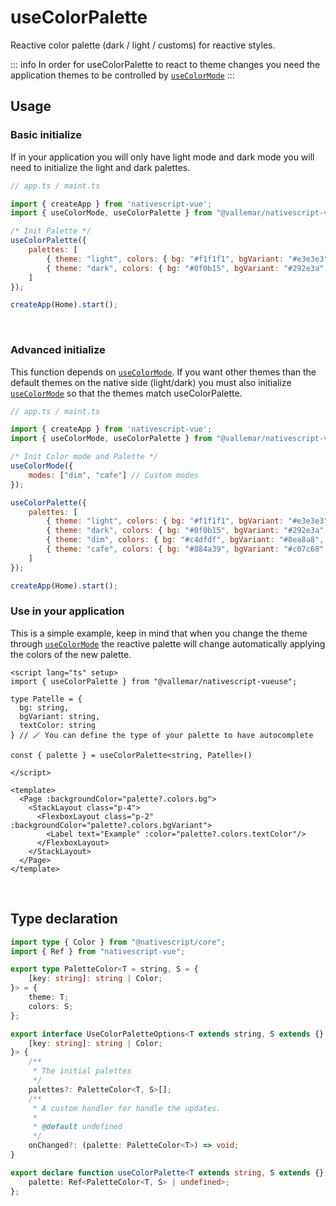 
# useColorPalette

Reactive color palette (dark / light / customs) for reactive styles. 
<br />

::: info
In order for useColorPalette to react to theme changes you need the application themes to be controlled by [`useColorMode`](/core/useColorMode/)
:::

## Usage

### Basic initialize

If in your application you will only have light mode and dark mode you will need to initialize the light and dark palettes.

```js
// app.ts / maint.ts

import { createApp } from 'nativescript-vue';
import { useColorMode, useColorPalette } from "@vallemar/nativescript-vueuse";

/* Init Palette */
useColorPalette({ 
    palettes: [
        { theme: "light", colors: { bg: "#f1f1f1", bgVariant: "#e3e3e3", textColor: "black" } },
        { theme: "dark", colors: { bg: "#0f0b15", bgVariant: "#292e3a", textColor: "#9bd1c3" } }
    ] 
});

createApp(Home).start();
```
<br />

### Advanced initialize

This function depends on [`useColorMode`](/core/useColorMode/). If you want other themes than the default themes on the native side (light/dark) you must also initialize [`useColorMode`](/core/useColorMode/) so that the themes match useColorPalette.

```js
// app.ts / maint.ts

import { createApp } from 'nativescript-vue';
import { useColorMode, useColorPalette } from "@vallemar/nativescript-vueuse";

/* Init Color mode and Palette */
useColorMode({
    modes: ["dim", "cafe"] // Custom modes
});

useColorPalette({ 
    palettes: [
        { theme: "light", colors: { bg: "#f1f1f1", bgVariant: "#e3e3e3", textColor: "black" } },
        { theme: "dark", colors: { bg: "#0f0b15", bgVariant: "#292e3a", textColor: "#9bd1c3" } },
        { theme: "dim", colors: { bg: "#c4dfdf", bgVariant: "#8ea8a8", textColor: "#252525" } },
        { theme: "cafe", colors: { bg: "#884a39", bgVariant: "#c07c68", textColor: "#ffe6d8" } },
    ] 
});

createApp(Home).start();
```

### Use in your application
This is a simple example, keep in mind that when you change the theme through [`useColorMode`](/core/useColorMode/) the reactive palette will change automatically applying the colors of the new palette.


```vue
<script lang="ts" setup>
import { useColorPalette } from "@vallemar/nativescript-vueuse";

type Patelle = { 
  bg: string, 
  bgVariant: string, 
  textColor: string 
} // 🪄 You can define the type of your palette to have autocomplete

const { palette } = useColorPalette<string, Patelle>()

</script>

<template>
  <Page :backgroundColor="palette?.colors.bg">
    <StackLayout class="p-4">
      <FlexboxLayout class="p-2" :backgroundColor="palette?.colors.bgVariant">
        <Label text="Example" :color="palette?.colors.textColor"/>
      </FlexboxLayout>
    </StackLayout>
  </Page>
</template>

```

<br />

## Type declaration

```ts
import type { Color } from "@nativescript/core";
import { Ref } from "nativescript-vue";

export type PaletteColor<T = string, S = {
    [key: string]: string | Color;
}> = {
    theme: T;
    colors: S;
};

export interface UseColorPaletteOptions<T extends string, S extends {} = {
    [key: string]: string | Color;
}> {
    /**
     * The initial palettes
     */
    palettes?: PaletteColor<T, S>[];
    /**
     * A custom handler for handle the updates.
     *
     * @default undefined
     */
    onChanged?: (palette: PaletteColor<T>) => void;
}

export declare function useColorPalette<T extends string, S extends {} = {}>(options?: UseColorPaletteOptions<T, S>): {
    palette: Ref<PaletteColor<T, S> | undefined>;
};
```